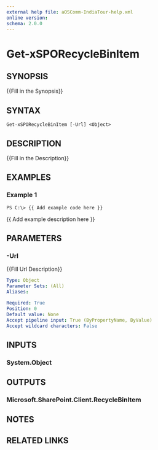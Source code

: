 ```yaml
---
external help file: aOSComm-IndiaTour-help.xml
online version: 
schema: 2.0.0
---
```


# Get-xSPORecycleBinItem

## SYNOPSIS
{{Fill in the Synopsis}}

## SYNTAX

```
Get-xSPORecycleBinItem [-Url] <Object>
```

## DESCRIPTION
{{Fill in the Description}}

## EXAMPLES

### Example 1
```
PS C:\> {{ Add example code here }}
```

{{ Add example description here }}

## PARAMETERS

### -Url
{{Fill Url Description}}

```yaml
Type: Object
Parameter Sets: (All)
Aliases: 

Required: True
Position: 0
Default value: None
Accept pipeline input: True (ByPropertyName, ByValue)
Accept wildcard characters: False
```

## INPUTS

### System.Object


## OUTPUTS

### Microsoft.SharePoint.Client.RecycleBinItem


## NOTES

## RELATED LINKS

